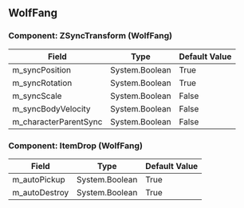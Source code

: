 ## WolfFang

### Component: ZSyncTransform (WolfFang)

|Field|Type|Default Value|
|-----|----|-------------|
|m_syncPosition|System.Boolean|True|
|m_syncRotation|System.Boolean|True|
|m_syncScale|System.Boolean|False|
|m_syncBodyVelocity|System.Boolean|False|
|m_characterParentSync|System.Boolean|False|

### Component: ItemDrop (WolfFang)

|Field|Type|Default Value|
|-----|----|-------------|
|m_autoPickup|System.Boolean|True|
|m_autoDestroy|System.Boolean|True|

